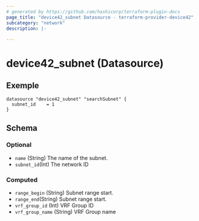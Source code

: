 ```yaml
---
# generated by https://github.com/hashicorp/terraform-plugin-docs
page_title: "device42_subnet Datasource - terraform-provider-device42"
subcategory: "network"
description: |-
  
---
```


# device42_subnet (Datasource)

## Exemple 

```hcl
datasource "device42_subnet" "searchSubnet" {
  subnet_id    = 1
}
```


<!-- schema generated by tfplugindocs -->
## Schema

### Optional

- `name` (String) The name of the subnet.
- `subnet_id`(Int) The network ID


### Computed

- `range_begin` (String) Subnet range start.
- `range_end`(String) Subnet range start.
- `vrf_group_id` (Int) VRF Group ID
- `vrf_group_name` (String) VRF Group name